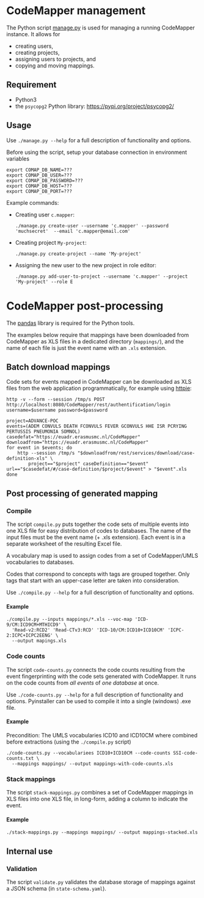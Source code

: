 # CodeMapper management

The Python script  [manage.py](manage.py) is used for managing a running CodeMapper instance. It
allows for

- creating users,
- creating projects,
- assigning users to projects, and
- copying and moving mappings.

## Requirement

- Python3
- the `psycopg2` Python library: https://pypi.org/project/psycopg2/

## Usage

Use `./manage.py --help` for a full description of functionality and options.

Before using the script, setup your database connection in environment variables

```shell
export COMAP_DB_NAME=???
export COMAP_DB_USER=???
export COMAP_DB_PASSWORD=???
export COMAP_DB_HOST=???
export COMAP_DB_PORT=???
```

Example commands:

- Creating user `c.mapper`:
  ```shell
  ./manage.py create-user --username 'c.mapper' --password 'muchsecret'  --email 'c.mapper@email.com'
  ```
- Creating project `My-project`:
  ```shell
  ./manage.py create-project --name 'My-project'
  ```
- Assigning the new user to the new project in role editor:
  ```
  ./manage.py add-user-to-project --username 'c.mapper' --project 'My-project' --role E
  ```
# CodeMapper post-processing

The [pandas](http://pandas.pydata.org/) library is required for the Python
tools. 
    
The examples below require that mappings have been downloaded from CodeMapper as
XLS files in a dedicated directory (`mappings/`), and the name of each file is
just the event name with an `.xls` extension.

## Batch download mappings

Code sets for events mapped in CodeMapper can be downloaded as XLS files from
the web application programmatically, for example using [httpie](https://httpie.org/):

    http -v --form --session /tmp/s POST http://localhost:8080/CodeMapper/rest/authentification/login username=$username password=$password

    project=ADVANCE-POC
    events=(ADEM CONVULS DEATH FCONVULS FEVER GCONVULS HHE ISR PCRYING PERTUSSIS PNEUMONIA SOMNOL)
    casedefat="https://euadr.erasmusmc.nl/CodeMapper"
    downloadfrom="https://euadr.erasmusmc.nl/CodeMapper"
    for event in $events; do
        http --session /tmp/s "$downloadfrom/rest/services/download/case-definition-xls" \
            project=="$project" caseDefinition=="$event" url=="$casedefat/#/case-definition/$project/$event" > "$event".xls
    done
    
## Post processing of generated mapping

### Compile

The script `compile.py` puts together the code sets of multiple events into one
XLS file for easy distribution of codes to databases. The name of the input
files must be the event name (+ .xls extension). Each event is in a separate
worksheet of the resulting Excel file.

A vocabulary map is used to assign codes from a set of CodeMapper/UMLS
vocabularies to databases.

Codes that correspond to concepts with tags are grouped together. Only tags that
start with an upper-case letter are taken into consideration.

Use `./compile.py --help` for a full description of functionality and options.

#### Example

    ./compile.py --inputs mappings/*.xls --voc-map 'ICD-9/CM:ICD9CM+MTHICD9' \
      'Read-v2:RCD2' 'Read-CTv3:RCD' 'ICD-10/CM:ICD10+ICD10CM' 'ICPC-2:ICPC+ICPC2EENG' \
      --output mapings.xls

### Code counts

The script `code-counts.py` connects the code counts resulting from the event
fingerprinting with the code sets generated with CodeMapper. It runs on the code
counts from *all events* of *one database* at once.

Use `./code-counts.py --help` for a full description of functionality and
options. Pyinstaller can be used to compile it into a single (windows) .exe
file.

#### Example

Precondition: The UMLS vocabularies ICD10 and ICD10CM where combined before
extractions (using the `./compile.py` script)

    ./code-counts.py --vocabulariees ICD10+ICD10CM --code-counts SSI-code-counts.txt \
      --mappings mappings/ --output mappings-with-code-counts.xls

### Stack mappings

The script `stack-mappings.py` combines a set of CodeMapper mappings in XLS
files into one XLS file, in long-form, adding a column to indicate the event.

#### Example

    ./stack-mappings.py --mappings mappings/ --output mappings-stacked.xls
    
## Internal use

### Validation

The script `validate.py` validates the database storage of mappings against a
JSON schema (in `state-schema.yaml`).
